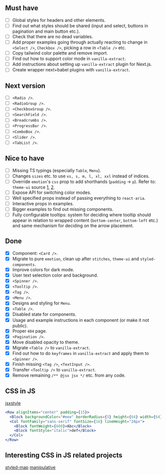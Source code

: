 ## Must have

- [ ] Global styles for headers and other elements.
- [ ] Find out what styles should be shared (input and select, buttons in pagination and main button etc.).
- [ ] Check that there are no dead variables.
- [ ] Add proper examples going through actually reacting to change in `<Select />`, `Checkbox />`, picking a row in `<Table />` etc.
- [ ] Copy tailwind color palette and remove import.
- [ ] Find out how to support color mode in `vanilla-extract`.
- [ ] Add instructions about setting up `vanilla-extract` plugin for Next.js.
- [ ] Create wrapper next+babel plugins with `vanilla-extract`.

## Next version

- [ ] `<Radio />`.
- [ ] `<RadioGroup />`.
- [ ] `<CheckboxGroup />`.
- [ ] `<SearchField />`.
- [ ] `<Breadcrumbs />`.
- [ ] `<ProgressBar />`.
- [ ] `<ComboBox />`.
- [ ] `<Slider />`.
- [ ] `<TabList />`.

## Nice to have

- [ ] Missing TS typings (especially `Table`, `Menu`).
- [ ] Changes `sizes` etc. to use `xs, s, m, l, xl, xxl` instead of indices.
- [ ] Override `emotion`'s `css` prop to add shorthands (`padding` → `p`). Refer to: `theme-ui` source [1](https://github.com/system-ui/theme-ui/blob/develop/packages/css/src/index.ts), [2](https://github.com/system-ui/theme-ui/blob/develop/packages/parse-props/src/index.ts).
- [ ] Expose API for switching color modes.
- [ ] Well specified props instead of passing everything to `react-aria`.
- [ ] Interactive props in examples.
- [ ] Bigger examples to find out missing components.
- [ ] Fully configurable tooltips: system for deciding where tooltip should appear in relation to wrapped content (`bottom-center`, `bottom-left` etc.) and same mechanism for deciding on the arrow placement.

## Done

- [x] Component: `<Card />`.
- [x] Migrate to pure `emotion`, clean up after `stitches`, `theme-ui` and `styled-components`.
- [x] Improve colors for dark mode.
- [x] User text selection color and background.
- [x] `<Spinner />`.
- [x] `<Tooltip />`.
- [x] `<Tag />`.
- [x] `<Menu />`.
- [x] Designs and styling for `Menu`.
- [x] `<Table />`.
- [x] Disabled state for components.
- [x] Usage and example instructions in each component (or make it not public).
- [x] Proper `404` page.
- [x] `<Pagination />`.
- [x] Move disabled opacity to theme.
- [x] Migrate `<Table />` to `vanilla-extract`.
- [x] Find out how to do `keyframes` in `vanilla-extract` and apply them to `<Spinner />`.
- [x] Finish missing `<Tag />`, `<TextInput />`.
- [x] Transfer `<Tooltip />` to `vanilla-extract`.
- [x] Remove remaining `/** @jsx jsx */` etc. from any code.

## CSS in JS

[jsxstyle](https://github.com/jsxstyle/jsxstyle)

```jsx
<Row alignItems="center" padding={15}>
  <Block backgroundColor="#eee" borderRadius={5} height={64} width={64} />
  <Col fontFamily="sans-serif" fontSize={16} lineHeight="24px">
    <Block fontWeight={600}>Abc</Block>
    <Block fontStyle="italic">def</Block>
  </Col>
</Row>
```

## Interesting CSS in JS related projects

[styled-map](https://github.com/scf4/styled-map)
[manipulative](https://github.com/paulshen/manipulative)
